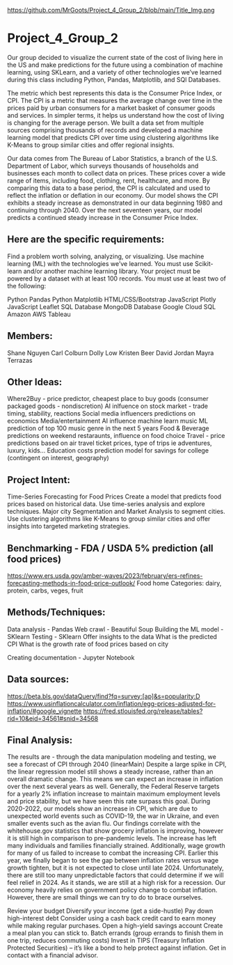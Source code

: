 https://github.com/MrGoots/Project_4_Group_2/blob/main/Title_Img.png

# Project_4_Group_2
Our group decided to visualize the current state of the cost of living here in the US and make predictions for the future using a combination of machine learning, using SKLearn, and a variety of other technologies we’ve learned during this class including Python, Pandas, Matplotlib, and SQl Databases. 

The metric which best represents this data is the Consumer Price Index, or CPI. The CPI is a metric that measures the average change over time in the prices paid by urban consumers for a market basket of consumer goods and services. In simpler terms, it helps us understand how the cost of living is changing for the average person.
 We built a data set from multiple sources comprising thousands of records and developed a machine learning model that predicts CPI over time using clustering algorithms like K-Means to group similar cities and offer regional insights.
 
Our data comes from The Bureau of Labor Statistics, a branch of the U.S. Department of Labor, which surveys thousands of households and businesses each month to collect data on prices. These prices cover a wide range of items, including food, clothing, rent, healthcare, and more. By comparing this data to a base period, the CPI is calculated and used to reflect the inflation or deflation in our economy.
Our model shows the CPI exhibits a steady increase as demonstrated in our data beginning 1980 and continuing through 2040. Over the next seventeen years, our model predicts a continued steady increase in the Consumer Price Index. 


## Here are the specific requirements:
Find a problem worth solving, analyzing, or visualizing.
Use machine learning (ML) with the technologies we’ve learned.
You must use Scikit-learn and/or another machine learning library.
Your project must be powered by a dataset with at least 100 records.
You must use at least two of the following:

Python Pandas
Python Matplotlib
HTML/CSS/Bootstrap
JavaScript Plotly
JavaScript Leaflet
SQL Database
MongoDB Database
Google Cloud SQL
Amazon AWS
Tableau

## Members:
Shane Nguyen
Carl Colburn
Dolly Low
Kristen Beer
David Jordan
Mayra Terrazas


## Other Ideas:
Where2Buy - price predictor, cheapest place to buy goods (consumer packaged goods - nondiscretion)
AI inlfuence on stock market - trade timing, stability, reactions
Social media influencers predictions on economics
Media/entertainment AI influence machine learn music 
ML prediction of top 100 music genre in the next 5 years
Food & Beverage predictions on weekend restaraunts, influence on food choice 
Travel - price predictions based on air travel ticket prices, type of trips ie adventures, luxury, kids... 
Education costs prediction model for savings for college (contingent on interest, geography)

## Project Intent:
Time-Series Forecasting for Food Prices
Create a model that predicts food prices based on historical data. Use time-series analysis and explore techniques. Major city Segmentation and Market Analysis to segment cities. Use clustering algorithms like K-Means to group similar cities and offer insights into targeted marketing strategies.

## Benchmarking - FDA / USDA 5% prediction (all food prices)
https://www.ers.usda.gov/amber-waves/2023/february/ers-refines-forecasting-methods-in-food-price-outlook/
Food home 
Categories: dairy, protein, carbs, veges, fruit

## Methods/Techniques:

Data analysis - Pandas
Web crawl - Beautiful Soup
Building the ML model - SKlearn
Testing - SKlearn
Offer insights to the data
    What is the predicted CPI
    What is the growth rate of food prices based on city


Creating documentation - Jupyter Notebook

## Data sources:
https://beta.bls.gov/dataQuery/find?fq=survey:[ap]&s=popularity:D
https://www.usinflationcalculator.com/inflation/egg-prices-adjusted-for-inflation/#google_vignette
https://fred.stlouisfed.org/release/tables?rid=10&eid=34561#snid=34568

## Final Analysis:

The results are - through the data manipulation modeling and testing, we see a forecast of CPI through 2040 (linearMain) Despite a large spike in CPI, the linear regression model still shows a steady increase, rather than an overall dramatic change. This means we can expect an increase in inflation over the next several years as well. Generally, the Federal Reserve targets for a yearly 2% inflation increase to maintain maximum employment levels and price stability, but we have seen this rate surpass this goal. During 2020-2022, our models show an increase in CPI, which are due to unexpected world events such as COVID-19, the war in Ukraine, and even smaller events such as the avian flu. Our findings correlate with the whitehouse.gov statistics that show grocery inflation is improving, however it is still high in comparison to pre-pandemic levels. The increase has left many individuals and families financially strained. Additionally, wage growth for many of us failed to increase to combat the increasing CPI. Earlier this year, we finally began to see the gap between inflation rates versus wage growth tighten, but it is not expected to close until late 2024. Unfortunately, there are still too many unpredictable factors that could determine if we will feel relief in 2024. As it stands, we are still at a high risk for a recession. Our economy heavily relies on government policy change to combat inflation. However, there are small things we can try to do to brace ourselves.

Review your budget
Diversify your income (get a side-hustle)
Pay down high-interest debt
Consider using a cash back credit card to earn money while making regular purchases.
Open a high-yield savings account
Create a meal plan you can stick to.
Batch errands (group errands to finish them in one trip, reduces commuting costs)
Invest in TIPS (Treasury Inflation Protected Securities) – it’s like a bond to help protect against inflation.
Get in contact with a financial advisor.
